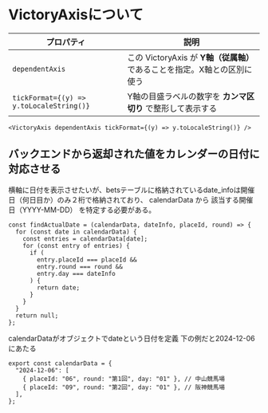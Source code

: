 #  VictoryAxisについて

| プロパティ                                    | 説明                                              |
| ---------------------------------------- | ----------------------------------------------- |
| `dependentAxis`                          | この VictoryAxis が **Y軸（従属軸）** であることを指定。X軸との区別に使う |
| `tickFormat={(y) => y.toLocaleString()}` | Y軸の目盛ラベルの数字を **カンマ区切り** で整形して表示する               |

```
<VictoryAxis dependentAxis tickFormat={(y) => y.toLocaleString()} />
```

## バックエンドから返却された値をカレンダーの日付に対応させる
横軸に日付を表示させたいが、betsテーブルに格納されているdate_infoは開催日（何日目か）のみ２桁で格納されており、
calendarData から 該当する開催日（YYYY-MM-DD） を特定する必要がある。

```
const findActualDate = (calendarData, dateInfo, placeId, round) => {
  for (const date in calendarData) {
    const entries = calendarData[date];
    for (const entry of entries) {
      if (
        entry.placeId === placeId &&
        entry.round === round &&
        entry.day === dateInfo
      ) {
        return date;
      }
    }
  }
  return null;
};

```
calendarDataがオブジェクトでdateという日付を定義
下の例だと2024-12-06にあたる

```
export const calendarData = {
  "2024-12-06": [
    { placeId: "06", round: "第1回", day: "01" }, // 中山競馬場
    { placeId: "09", round: "第2回", day: "01" }, // 阪神競馬場
  ],
};
```

